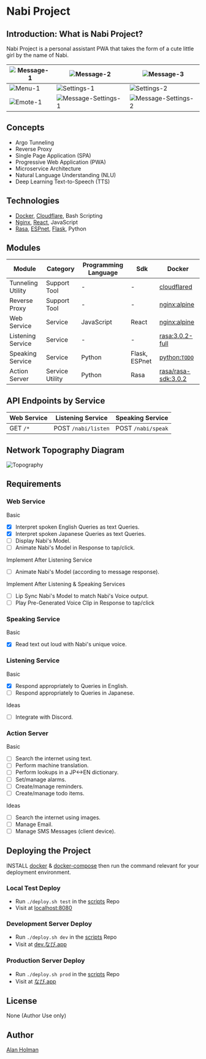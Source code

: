 # Nabi Project

## Introduction: What is Nabi Project?

Nabi Project is a personal assistant PWA that takes the form of a cute little girl by the name of Nabi.

| ![Message-1](docs/Screenshots/Message-1.png) | ![Message-2](docs/Screenshots/Message-2.png) | ![Message-3](docs/Screenshots/Message-3.png) |
| -- | -- | -- |
| ![Menu-1](docs/Screenshots/Menu-1.png) | ![Settings-1](docs/Screenshots/Settings-1.png) | ![Settings-2](docs/Screenshots/Settings-2.png) |
|![Emote-1](docs/Screenshots/Emote-1.png) | ![Message-Settings-1](docs/Screenshots/Message-Settings-1.png) | ![Message-Settings-2](docs/Screenshots/Message-Settings-2.png) |

## Concepts

- Argo Tunneling
- Reverse Proxy
- Single Page Application (SPA)
- Progressive Web Application (PWA)
- Microservice Architecture
- Natural Language Understanding (NLU)
- Deep Learning Text-to-Speech (TTS)

## Technologies

- [Docker](https://www.docker.com/), [Cloudflare](https://www.cloudflare.com/), Bash Scripting
- [Nginx](https://www.nginx.com/), [React](https://reactjs.org/), JavaScript
- [Rasa](https://rasa.com/), [ESPnet](https://github.com/espnet/espnet), [Flask](https://flask.palletsprojects.com/en/2.0.x/), Python

## Modules

| Module | Category  | Programming Language | Sdk | Docker |
| ------ | --------- | -------------------- | -------- | ------ |
|Tunneling Utility|Support Tool|-|-|[cloudflared](https://hub.docker.com/r/cloudflare/cloudflared)|
|Reverse Proxy|Support Tool|-|-|[nginx:alpine](https://hub.docker.com/_/nginx)|
|Web Service|Service|JavaScript|React|[nginx:alpine](https://hub.docker.com/_/nginx)|
|Listening Service|Service|-|-|[rasa:3.0.2-full](https://hub.docker.com/r/rasa/)|
|Speaking Service|Service|Python|Flask, ESPnet|[python:`TODO`](https://hub.docker.com/_/python/)|
|Action Server|Service Utility|Python|Rasa|[rasa/rasa-sdk:3.0.2](https://hub.docker.com/r/rasa/rasa-sdk)|

## API Endpoints by Service

| Web Service | Listening Service   | Speaking Service   |
| ----------- | ------------------- | ------------------ |
| GET `/*`    | POST `/nabi/listen` | POST `/nabi/speak` |

## Network Topography Diagram

![Topography](docs/Images/Network-Topography.png)

## Requirements

### Web Service

Basic

- [x] Interpret spoken English Queries as text Queries.
- [x] Interpret spoken Japanese Queries as text Queries.
- [ ] Display Nabi's Model.
- [ ] Animate Nabi's Model in Response to tap/click.

Implement After Listening Service

- [ ] Animate Nabi's Model (according to message response).

Implement After Listening & Speaking Services

- [ ] Lip Sync Nabi's Model to match Nabi's Voice output.
- [ ] Play Pre-Generated Voice Clip in Response to tap/click

### Speaking Service

Basic

- [x] Read text out loud with Nabi's unique voice.

### Listening Service

Basic

- [x] Respond appropriately to Queries in English.
- [ ] Respond appropriately to Queries in Japanese.

Ideas

- [ ] Integrate with Discord.

### Action Server

Basic

- [ ] Search the internet using text.
- [ ] Perform machine translation.
- [ ] Perform lookups in a JP<->EN dictionary.
- [ ] Set/manage alarms.
- [ ] Create/manage reminders.
- [ ] Create/manage todo items.

Ideas

- [ ] Search the internet using images.
- [ ] Manage Email.
- [ ] Manage SMS Messages (client device).

## Deploying the Project

INSTALL [docker](https://docs.docker.com/engine/install/) & [docker-compose](https://docs.docker.com/compose/install/) then run the command relevant for your deployment environment.

### Local Test Deploy

- Run `./deploy.sh test` in the [scripts](https://github.com/Nabi-Project/scripts) Repo
- Visit at [localhost:8080](http://localhost:8080)

### Development Server Deploy

- Run `./deploy.sh dev` in the [scripts](https://github.com/Nabi-Project/scripts) Repo
- Visit at [dev.なび.app](https://dev.なび.app)

### Production Server Deploy

- Run `./deploy.sh prod` in the [scripts](https://github.com/Nabi-Project/scripts) Repo
- Visit at [なび.app](https://なび.app)

## License

None (Author Use only)

## Author

[Alan Holman](mailto:alan@shuruni.dev)
